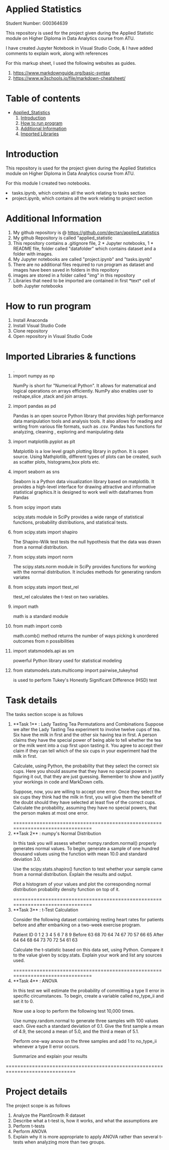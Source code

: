 # Applied Statistics

<p>Student Number: G00364639</p>
<p>This repository is used for the project given during the Applied Statistic module on Higher Diploma in Data Analytics course from ATU.</p>

<p>I have created Jupyter Notebook in Visual Studio Code, & I have added comments to explain work, along with references<br>

<p>For this markup sheet, I used the following websites as guides.<br>

<ol>
<li><a href="#">https://www.markdownguide.org/basic-syntax</a></li>
<li><a href="#">https://www.w3schools.io/file/markdown-cheatsheet/</a></li></p>
</ol>

# **Table of contents**
* [Applied_Statistics](Applied_Statistic)
    1. [Introduction](#Introduction)
    2. [How to run program](#How-to-run-program)
    3. [Additional Information](#Additional-Information)
    4. [Imported Libraries](#Imported-Libraries)

# Introduction #

<p>This repository is used for the project given during the Applied Statistics module on Higher Diploma in Data Analytics course from ATU.</p>

<p>For this module I created two notebooks.</p>

<p>
<li>tasks.ipynb, which contains all the work relating to tasks section</li>
<li>project.ipynb, which contains all the work relating to project section</li>
</p>

# Additional Information #
<ol>
<li> My github repository is @ <a href="#">https://github.com/dectan/applied_statistics</a></li>
<li> My github Repository is called "applied_statistic</li>
<li> This repository contains a .gitignore file, 2 *  Jupyter notebooks, 1 * README file, folder called "datafolder" which contains dataset and a folder with images. </li>   
<li> My Jupyter notebooks are called "project.ipynb" and "tasks.ipynb"</li> 
<li> There are no additional files required to run program as dataset and images have been saved in folders in this repoitory </li>
<li> images are stored in a folder called "img" in this repository </li>
<li> Libraries that need to be imported are contained in first *text* cell of both Jupyter notebooks </li> 
</ol>

# How to run program #
<ol>
<li> Install Anaconda </li>
<li> Install Visual Studio Code </li>   
<li> Clone repository </li> 
<li> Open repository in Visual Studio Code </li>
</ol>


# Imported Libraries & functions #
<ol>.
<li>import numpy as np</li>
<p> NumPy is short for "Numerical Python". It allows for matematical and logical operations on arrays efficiently. NumPy also enables user to reshape,slice ,stack and join arrays.</p>
<li>import pandas as pd</li>
<p>Pandas is an open source Python library that provides high performance data manipulation tools and analysis tools. It also allows for reading and writing from various file formats, such as .csv. Pandas has functions for analyzing, cleaning , exploring and manipulating data</p>
<li>import matplotlib.pyplot as plt</li>
<p>Matplotlib is a low level graph plotting library in python. It is open source. Using Mathplotlib, different types of plots can be created, such as scatter plots, histograms,box plots etc.</p>
<li>import seaborn as sns</li>
<p>Seaborn is a Python data visualization library based on matplotlib. It provides a high-level interface for drawing attractive and informative statistical graphics.It is designed to work well with dataframes from Pandas</p>
<li>from scipy import stats</li>
<p>scipy.stats module in SciPy provides a wide range of statistical functions, probability distributions, and statistical tests.</p>
<li>from scipy.stats import shapiro</li>
<p>The Shapiro-Wilk test tests the null hypothesis that the data was drawn from a normal distribution.</p>
<li>from scipy.stats import norm</li>
<p>The scipy.stats.norm module in SciPy provides functions for working with the normal distribution. It includes methods for generating random variates</p>
<li>from scipy.stats import ttest_rel</li>
<p>ttest_rel calculates the t-test on two variables.</p>
<li>import math</li>
<p>math is a standard module</p>
<li>from math import comb</li>
<p>math.comb() method returns the number of ways picking k unordered outcomes from n possibilities</p>
<li>import statsmodels.api as sm</li>
<p>powerful Python library used for statistical modeling</p>
<li>from statsmodels.stats.multicomp import pairwise_tukeyhsd</li>
<p>is used to perform Tukey's Honestly Significant Difference (HSD) test </p>

</ol>

# Task details #
<p> The tasks section scope is as follows
<ol>
<li> **Task 1** : Lady Tasting Tea Permutations and Combinations
Suppose we alter the Lady Tasting Tea experiment to involve twelve cups of tea. Six have the milk in first and the other six having tea in first. A person claims they have the special power of being able to tell whether the tea or the milk went into a cup first upon tasting it. You agree to accept their claim if they can tell which of the six cups in your experiment had the milk in first.  

Calculate, using Python, the probability that they select the correct six cups. Here you should assume that they have no special powers in figuring it out, that they are just guessing. Remember to show and justify your workings in code and MarkDown cells.  

Suppose, now, you are willing to accept one error. Once they select the six cups they think had the milk in first, you will give them the benefit of the doubt should they have selected at least five of the correct cups. Calculate the probability, assuming they have no special powers, that the person makes at most one error.

</li>
==============================================================================
<li> **Task 2** : numpy's Normal Distribution  

In this task you will assess whether numpy.random.normal() properly generates normal values. To begin, generate a sample of one hundred thousand values using the function with mean 10.0 and standard deviation 3.0.  

Use the scipy.stats.shapiro() function to test whether your sample came from a normal distribution. Explain the results and output.  

Plot a histogram of your values and plot the corresponding normal distribution probability density function on top of it.  

 </li> 
==============================================================================

<li> **Task 3** :  t-Test Calculation  

Consider the following dataset containing resting heart rates for patients before and after embarking on a two-week exercise program.  


Patient ID	0	1	2	3	4	5	6	7	8	9
Before	63	68	70	64	74	67	70	57	66	65
After	64	64	68	64	73	70	72	54	61	63

Calculate the t-statistic based on this data set, using Python. Compare it to the value given by scipy.stats. Explain your work and list any sources used.

</li> 
==============================================================================

<li> **Task 4** : ANOVA   

In this test we will estimate the probability of committing a type II error in specific circumstances. To begin, create a variable called no_type_ii and set it to 0.  

Now use a loop to perform the following test 10,000 times.  

Use numpy.random.normal to generate three samples with 100 values each. Give each a standard deviation of 0.1. Give the first sample a mean of 4.9, the second a mean of 5.0, and the third a mean of 5.1.  

Perform one-way anova on the three samples and add 1 to no_type_ii whenever a type II error occurs.  

Summarize and explain your results

</li> 
</ol>
</p>
==============================================================================

# Project details #

<p> The project scope is as follows
<ol>
<li> Analyze the PlantGrowth R dataset </li>
<li> Describe what a t-test is, how it works, and what the assumptions are </li>
<li> Perform t-tests </li>   
<li> Perform ANOVA </li> 
<li> Explain why it is more appropriate to apply ANOVA rather than several t-tests when analyzing more than two groups.</li>
</li>
</ol>
</p>
